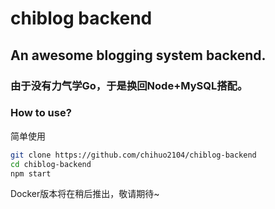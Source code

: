 # chiblog backend
## An awesome blogging system backend.

### 由于没有力气学Go，于是换回Node+MySQL搭配。

### How to use?

简单使用

```bash
git clone https://github.com/chihuo2104/chiblog-backend
cd chiblog-backend
npm start
```

Docker版本将在稍后推出，敬请期待~